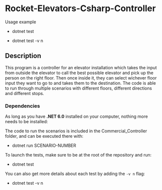 # Rocket-Elevators-Csharp-Controller
 Usage example

- dotnet test

- dotnet test -v n

## Description
This program is a controller for an elevator installation which takes the input from outside the elevator to call the best possible elevator and pick up the person on the right floor. Then once inside it, they can select wichever floor input they want to go to and takes them to the destination. The code is able to run through multiple scenarios with different floors, different directions and different stops.

### Dependencies

As long as you have **.NET 6.0** installed on your computer, nothing more needs to be installed:

The code to run the scenarios is included in the Commercial_Controller folder, and can be executed there with:

- dotnet run SCENARIO-NUMBER

To launch the tests, make sure to be at the root of the repository and run:

- dotnet test

You can also get more details about each test by adding the `-v n` flag: 

- dotnet test -v n 
